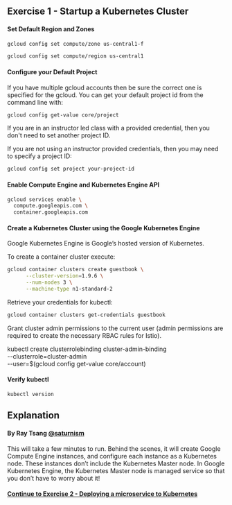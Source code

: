 ## Exercise 1 - Startup a Kubernetes Cluster


#### Set Default Region and Zones

```sh
gcloud config set compute/zone us-central1-f
```
```sh
gcloud config set compute/region us-central1
```

#### Configure your Default Project

If you have multiple gcloud accounts then be sure the correct one is specified for the gcloud. You can get your default project id from the command line with:

```sh
gcloud config get-value core/project
```

If you are in an instructor led class with a provided credential, then you don't need to set another project ID.

If you are not using an instructor provided credentials, then you may need to specify a project ID:

```sh
gcloud config set project your-project-id
```

#### Enable Compute Engine and Kubernetes Engine API

```sh
gcloud services enable \
  compute.googleapis.com \
  container.googleapis.com
```

#### Create a Kubernetes Cluster using the Google Kubernetes Engine

Google Kubernetes Engine is Google’s hosted version of Kubernetes.

To create a container cluster execute:

```sh
gcloud container clusters create guestbook \
      --cluster-version=1.9.6 \
      --num-nodes 3 \
      --machine-type n1-standard-2
```

Retrieve your credentials for kubectl:

```sh
gcloud container clusters get-credentials guestbook
```

Grant cluster admin permissions to the current user (admin permissions are required to create the necessary RBAC rules for Istio).

kubectl create clusterrolebinding cluster-admin-binding \
    --clusterrole=cluster-admin \
    --user=$(gcloud config get-value core/account)


#### Verify kubectl
  `kubectl version`

## Explanation
#### By Ray Tsang [@saturnism](https://twitter.com/saturnism)

This will take a few minutes to run. Behind the scenes, it will create Google Compute Engine instances, and configure each instance as a Kubernetes node. These instances don’t include the Kubernetes Master node. In Google Kubernetes Engine, the Kubernetes Master node is managed service so that you don’t have to worry about it!

#### [Continue to Exercise 2 - Deploying a microservice to Kubernetes](../exercise-2/README.md)
